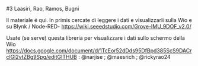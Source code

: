 #3 Laasiri, Rao, Ramos, Bugni


Il materiale é qui. In primis cercate di leggere i dati e visualizzarli sulla Wio e su Blynk / Node-RED- 
https://wiki.seeedstudio.com/Grove-IMU_9DOF_v2.0/

Usate (se serve) questa libreria per visualizzare i dati sullo schermo della Wio
https://docs.google.com/document/d/1TcEor52dDds95DfBpd385ScS9DACrclGl2vtZBg9Spg/editGITHUB : @narjise ; @maesrich ; @rickyrao24
